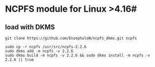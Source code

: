 # NCPFS module for Linux >4.16#
## load with DKMS ##

    git clone https://github.com/EnzephaloN/ncpfs_dkms.git ncpfs
    
    sudo cp -r ncpfs /usr/src/ncpfs-2.2.6
    sudo dkms add -m ncpfs -v 2.2.6
    sudo dkms build -m ncpfs -v 2.2.6 && sudo dkms install -m ncpfs -v 2.2.6 || true
